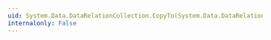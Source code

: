 ```yaml
---
uid: System.Data.DataRelationCollection.CopyTo(System.Data.DataRelation[],System.Int32)
internalonly: False
---
```

